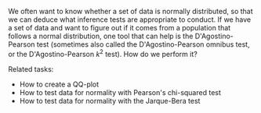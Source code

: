 
We often want to know whether a set of data is normally distributed,
so that we can deduce what inference tests are appropriate to conduct.
If we have a set of data and want to figure out if it comes from a population
that follows a normal distribution, one tool that can help is the
D'Agostino-Pearson test (sometimes also called the D'Agostino-Pearson omnibus
test, or the D'Agostino-Pearson $k^2$ test).  How do we perform it?

Related tasks:

 * How to create a QQ-plot
 * How to test data for normality with Pearson's chi-squared test
 * How to test data for normality with the Jarque-Bera test
